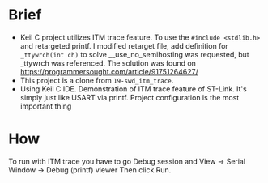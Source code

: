 # Brief
- Keil C project utilizes ITM trace feature. To use the `#include <stdlib.h>` and retargeted printf. I modified retarget file, add definition for `_ttywrch(int ch)` to solve __use_no_semihosting was requested, but _ttywrch was referenced. The solution was found on https://programmersought.com/article/91751264627/
- This project is a clone from `19-swd_itm_trace`.
- Using Keil C IDE. Demonstration of ITM trace feature of ST-Link. It's simply just like USART via printf. Project configuration is the most important thing
# How
To run with ITM trace you have to go Debug session and 
View -> Serial Window -> Debug (printf) viewer
Then click Run.
